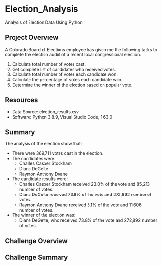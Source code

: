 # Election_Analysis
Analysis of Election Data Using Python 

## Project Overview
A Colorado Board of Elections employee has given me the following tasks to complete the election audiit of a recent local congressional election. 
1. Calculate total number of votes cast.
2. Get complete list of candidates who received votes.
3. Calculate total number of votes each candidate won.
4. Calculate the percentage of votes each candidate won.
5. Determine the winner of the election based on popular vote.

## Resources
* Data Source: election_results.csv
* Software: Python 3.8.9, Visual Studio Code, 1.63.0

## Summary
The analysis of the election show that:
* There were 369,711 votes cast in the election. 
* The candidates were:
  * Charles Casper Stockham
  * Diana DeGette
  * Raymon Anthony Doane
* The candidate results were: 
  * Charles Casper Stockham received 23.0% of the vote and 85,213 number of votes.
  * Diana DeGette received 73.8% of the vote and 272,892 number of votes.
  * Raymon Anthony Doane received 3.1% of the vote and 11,606 number of votes.
* The winner of the election was: 
  * Diana DeGette, who received 73.8% of the vote and 272,892 number of votes. 

## Challenge Overview
## Challenge Summary
